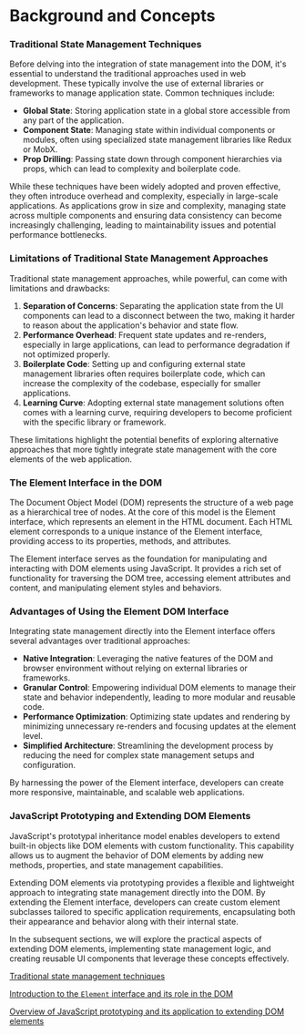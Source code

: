 # Background and Concepts

### Traditional State Management Techniques

Before delving into the integration of state management into the DOM, it's essential to understand the traditional approaches used in web development. These typically involve the use of external libraries or frameworks to manage application state. Common techniques include:

- **Global State**: Storing application state in a global store accessible from any part of the application.
- **Component State**: Managing state within individual components or modules, often using specialized state management libraries like Redux or MobX.
- **Prop Drilling**: Passing state down through component hierarchies via props, which can lead to complexity and boilerplate code.

While these techniques have been widely adopted and proven effective, they often introduce overhead and complexity, especially in large-scale applications. As applications grow in size and complexity, managing state across multiple components and ensuring data consistency can become increasingly challenging, leading to maintainability issues and potential performance bottlenecks.

### Limitations of Traditional State Management Approaches

Traditional state management approaches, while powerful, can come with limitations and drawbacks:

1. **Separation of Concerns**: Separating the application state from the UI components can lead to a disconnect between the two, making it harder to reason about the application's behavior and state flow.
2. **Performance Overhead**: Frequent state updates and re-renders, especially in large applications, can lead to performance degradation if not optimized properly.
3. **Boilerplate Code**: Setting up and configuring external state management libraries often requires boilerplate code, which can increase the complexity of the codebase, especially for smaller applications.
4. **Learning Curve**: Adopting external state management solutions often comes with a learning curve, requiring developers to become proficient with the specific library or framework.

These limitations highlight the potential benefits of exploring alternative approaches that more tightly integrate state management with the core elements of the web application.

### The Element Interface in the DOM

The Document Object Model (DOM) represents the structure of a web page as a hierarchical tree of nodes. At the core of this model is the Element interface, which represents an element in the HTML document. Each HTML element corresponds to a unique instance of the Element interface, providing access to its properties, methods, and attributes.

The Element interface serves as the foundation for manipulating and interacting with DOM elements using JavaScript. It provides a rich set of functionality for traversing the DOM tree, accessing element attributes and content, and manipulating element styles and behaviors.

### Advantages of Using the Element DOM Interface

Integrating state management directly into the Element interface offers several advantages over traditional approaches:

- **Native Integration**: Leveraging the native features of the DOM and browser environment without relying on external libraries or frameworks.
- **Granular Control**: Empowering individual DOM elements to manage their state and behavior independently, leading to more modular and reusable code.
- **Performance Optimization**: Optimizing state updates and rendering by minimizing unnecessary re-renders and focusing updates at the element level.
- **Simplified Architecture**: Streamlining the development process by reducing the need for complex state management setups and configuration.

By harnessing the power of the Element interface, developers can create more responsive, maintainable, and scalable web applications.

### JavaScript Prototyping and Extending DOM Elements

JavaScript's prototypal inheritance model enables developers to extend built-in objects like DOM elements with custom functionality. This capability allows us to augment the behavior of DOM elements by adding new methods, properties, and state management capabilities.

Extending DOM elements via prototyping provides a flexible and lightweight approach to integrating state management directly into the DOM. By extending the Element interface, developers can create custom element subclasses tailored to specific application requirements, encapsulating both their appearance and behavior along with their internal state.

In the subsequent sections, we will explore the practical aspects of extending DOM elements, implementing state management logic, and creating reusable UI components that leverage these concepts effectively.

[Traditional state management techniques](Background%20and%20Concepts%20482931bd82474f6f9bf2b2fc0ec58278/Traditional%20state%20management%20techniques%203fb5a54796154e6fad0561e0ecbca52f.md)

[Introduction to the `Element` interface and its role in the DOM](Background%20and%20Concepts%20482931bd82474f6f9bf2b2fc0ec58278/Introduction%20to%20the%20Element%20interface%20and%20its%20role%2048d85cbd921547be85adf017cdc6d521.md)

[Overview of JavaScript prototyping and its application to extending DOM elements](Background%20and%20Concepts%20482931bd82474f6f9bf2b2fc0ec58278/Overview%20of%20JavaScript%20prototyping%20and%20its%20applica%20db8cd26fd2e44af6a1bd12885066dd96.md)